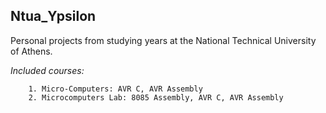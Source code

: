 ## Ntua_Ypsilon

Personal projects from studying years at the National Technical University of Athens. 

*Included courses:*

		1. Micro-Computers: AVR C, AVR Assembly
		2. Microcomputers Lab: 8085 Assembly, AVR C, AVR Assembly
